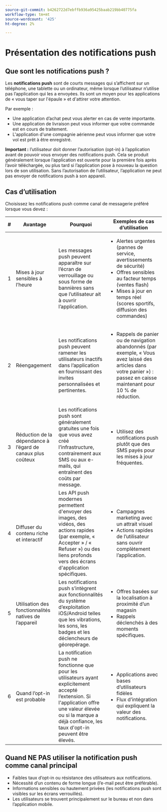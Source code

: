 ```yaml
---
source-git-commit: b4262722d7ebffb936a95425baab219bb40775fa
workflow-type: tm+mt
source-wordcount: '425'
ht-degree: 2%

---
```


# Présentation des notifications push

## Que sont les notifications push ?

Les **notifications push** sont de courts messages qui s’affichent sur un téléphone, une tablette ou un ordinateur, même lorsque l’utilisateur n’utilise pas l’application qui les a envoyées. Ils sont un moyen pour les applications de « vous taper sur l&#39;épaule » et d&#39;attirer votre attention.

Par exemple :

* Une application d’achat peut vous alerter en cas de vente importante.
* Une application de livraison peut vous informer que votre commande est en cours de traitement.
* L&#39;application d&#39;une compagnie aérienne peut vous informer que votre vol est prêt à être enregistré.

**Important :** l’utilisateur doit donner l’autorisation (opt-in) à l’application avant de pouvoir vous envoyer des notifications push. Cela se produit généralement lorsque l’application est ouverte pour la première fois après l’avoir téléchargée, ou plus tard si l’application pose à nouveau la question lors de son utilisation. Sans l’autorisation de l’utilisateur, l’application ne peut pas envoyer de notifications push à son appareil.

## Cas d’utilisation

Choisissez les notifications push comme canal de messagerie préféré lorsque vous devez :

| # | Avantage | Pourquoi | Exemples de cas d’utilisation |
|---|---------|-----|-------------------|
| 1 | Mises à jour sensibles à l’heure | Les messages push peuvent apparaître sur l’écran de verrouillage ou sous forme de bannières sans que l’utilisateur ait à ouvrir l’application. | <ul><li> Alertes urgentes (pannes de service, avertissements de sécurité)</li><li>Offres sensibles au facteur temps (ventes flash)</li><li> Mises à jour en temps réel (scores sportifs, diffusion des commandes)</ul> |
| 2 | Réengagement | Les notifications push peuvent ramener les utilisateurs inactifs dans l’application en fournissant des invites personnalisées et pertinentes. | <ul><li> Rappels de panier ou de navigation abandonnés (par exemple, « Vous avez laissé des articles dans votre panier ») : passez en caisse maintenant pour 10 % de réduction.</li></ul> |
| 3 | Réduction de la dépendance à l’égard de canaux plus coûteux | Les notifications push sont généralement gratuites une fois que vous avez créé l’infrastructure, contrairement aux SMS ou aux e-mails, qui entraînent des coûts par message. | <ul><li> Utilisez des notifications push plutôt que des SMS payés pour les mises à jour fréquentes.</li></ul> |
| 4 | Diffuser du contenu riche et interactif | Les API push modernes permettent d&#39;envoyer des images, des vidéos, des actions rapides (par exemple, « Accepter » / « Refuser ») ou des liens profonds vers des écrans d&#39;application spécifiques. | <ul><li>Campagnes marketing avec un attrait visuel</li><li>Actions rapides de l’utilisateur sans ouvrir complètement l’application.</li></ul> |
| 5 | Utilisation des fonctionnalités natives de l’appareil | Les notifications push s’intègrent aux fonctionnalités du système d’exploitation iOS/Android telles que les vibrations, les sons, les badges et les déclencheurs de géorepérage. | <ul><li> Offres basées sur la localisation à proximité d’un magasin</li><li> Rappels déclenchés à des moments spécifiques.</li></ul> |
| 6 | Quand l’opt-in est probable | La notification push ne fonctionne que pour les utilisateurs ayant explicitement accepté l’extension. Si l&#39;application offre une valeur élevée ou si la marque a déjà confiance, les taux d&#39;opt-in peuvent être élevés. | <ul><li> Applications avec bases d’utilisateurs fidèles</li><li> Flux d’intégration qui expliquent la valeur des notifications.</li></ul> |

## Quand NE PAS utiliser la notification push comme canal principal

* Faibles taux d’opt-in ou résistance des utilisateurs aux notifications.
* Nécessité d’un contenu de forme longue (l’e-mail peut être préférable).
* Informations sensibles ou hautement privées (les notifications push sont visibles sur les écrans verrouillés).
* Les utilisateurs se trouvent principalement sur le bureau et non dans l’application mobile.
